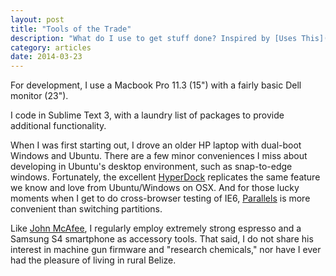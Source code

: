 ```yaml
---
layout: post
title: "Tools of the Trade"
description: "What do I use to get stuff done? Inspired by [Uses This](http://usesthis.com/)"
category: articles
date: 2014-03-23
---
```


For development, I use a Macbook Pro 11.3 (15") with a fairly basic Dell monitor (23"). 

I code in Sublime Text 3, with a laundry list of packages to provide additional functionality.

When I was first starting out, I drove an older HP laptop with dual-boot Windows and Ubuntu. There are a few minor conveniences I miss about developing in Ubuntu's desktop environment, such as snap-to-edge windows. Fortunately, the excellent [HyperDock](http://hyperdock.bahoom.com/) replicates the same feature we know and love from Ubuntu/Windows on OSX. And for those lucky moments when I get to do cross-browser testing of IE6, [Parallels](http://www.parallels.com/) is more convenient than switching partitions.

Like [John McAfee](http://john.mcafee.usesthis.com/), I regularly employ extremely strong espresso and a Samsung S4 smartphone as accessory tools. That said, I do not share his interest in machine gun firmware and "research chemicals," nor have I ever had the pleasure of living in rural Belize. 
